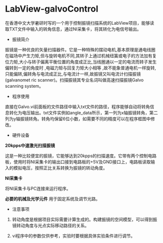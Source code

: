 # LabView-galvoControl

在香港中文大学暑研时写的一个用于控制振镜扫描系统的LabView项目，能够读取TXT文件中输入的转角信息，通过NI采集卡，将其转化为电信号输出。

* 振镜简介

振镜是一种优良的矢量扫描器件。它是一种特殊的摆动电机,基本原理是通电线圈在磁场中产生力矩,但与旋转电机不同,其转子上通过机械纽簧或电子的方法加有复位力矩,大小与转子偏离平衡位置的角度成正比,当线圈通以一定的电流而转子发生偏转到一定的角度时 ,电磁力矩与回复力矩大小相等 ,故不能象普通电机一样旋转,只能偏转,偏转角与电流成正比,与电流计一样,故振镜又叫电流计扫描振镜(galvanomet ric scanner)。扫描振镜其专业名词叫做高速扫描振镜Galvo scanning system。

* 程序使用

直接在Galvo.vi前面板的文件路径中输入txt文件的路径，程序能够自动将转角信息转化为电压输出。txt文件实例如angle_data所示，第一列为x轴振镜转角，第二列为y轴振镜转角。转角均保留6位小数，如需要不同的精度可以在程序框图中修改。

* 硬件设备

**20kpps中速激光扫描振镜**  

这是一种比较便宜的振镜，它能够达到20kpps的扫描速度。它带有两个控制电路板，使用时将NI采集卡的输出口接到电路板的+5V及GND接口上，电路板读取输入的模拟电压，按照正比关系转换为振镜的转动角度。

**NI采集卡** 

将NI采集卡与PC连接来运行程序。

**必要的机械及光学元件**  用于固定系统及调节光路。

* 注意事项

1. 转动角度是根据项目实际需要计算生成的。构建振镜的空间模型，可以得到振镜转动角度与光点实际移动路径的关系。

2. vi程序中的参数仅供参考，实验时要根据具体实验条件进行调节。





